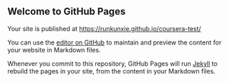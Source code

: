 ## Welcome to GitHub Pages

Your site is published at https://runkunxie.github.io/coursera-test/

You can use the [editor on GitHub](https://github.com/RunkunXie/coursera-test/edit/master/README.md) to maintain and preview the content for your website in Markdown files.

Whenever you commit to this repository, GitHub Pages will run [Jekyll](https://jekyllrb.com/) to rebuild the pages in your site, from the content in your Markdown files.
